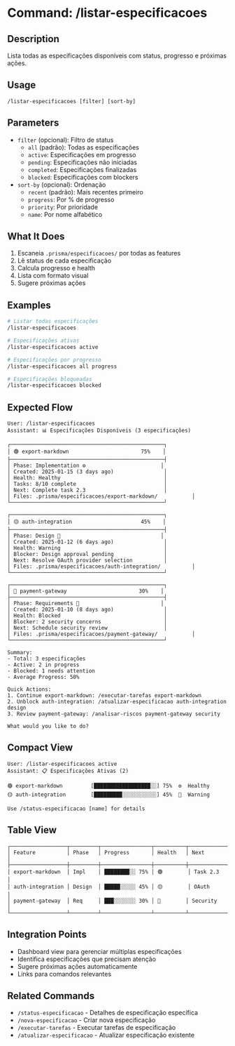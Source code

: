 # Command: /listar-especificacoes

## Description

Lista todas as especificações disponíveis com status, progresso e próximas ações.

## Usage

```
/listar-especificacoes [filter] [sort-by]
```

## Parameters

- `filter` (opcional): Filtro de status
  - `all` (padrão): Todas as especificações
  - `active`: Especificações em progresso
  - `pending`: Especificações não iniciadas
  - `completed`: Especificações finalizadas
  - `blocked`: Especificações com blockers
- `sort-by` (opcional): Ordenação
  - `recent` (padrão): Mais recentes primeiro
  - `progress`: Por % de progresso
  - `priority`: Por prioridade
  - `name`: Por nome alfabético

## What It Does

1. Escaneia `.prisma/especificacoes/` por todas as features
2. Lê status de cada especificação
3. Calcula progresso e health
4. Lista com formato visual
5. Sugere próximas ações

## Examples

```bash
# Listar todas especificações
/listar-especificacoes

# Especificações ativas
/listar-especificacoes active

# Especificações por progresso
/listar-especificacoes all progress

# Especificações bloqueadas
/listar-especificacoes blocked
```

## Expected Flow

```
User: /listar-especificacoes
Assistant: 📊 Especificações Disponíveis (3 especificações)

┌─────────────────────────────────────────────────┐
│ 🟢 export-markdown                       75%    │
├─────────────────────────────────────────────────┤
│ Phase: Implementation ⚙️                        │
│ Created: 2025-01-15 (3 days ago)                │
│ Health: Healthy                                 │
│ Tasks: 8/10 complete                            │
│ Next: Complete task 2.3                         │
│ Files: .prisma/especificacoes/export-markdown/           │
└─────────────────────────────────────────────────┘

┌─────────────────────────────────────────────────┐
│ 🟡 auth-integration                      45%    │
├─────────────────────────────────────────────────┤
│ Phase: Design 🎨                                │
│ Created: 2025-01-12 (6 days ago)                │
│ Health: Warning                                 │
│ Blocker: Design approval pending                │
│ Next: Resolve OAuth provider selection          │
│ Files: .prisma/especificacoes/auth-integration/          │
└─────────────────────────────────────────────────┘

┌─────────────────────────────────────────────────┐
│ 🔴 payment-gateway                       30%    │
├─────────────────────────────────────────────────┤
│ Phase: Requirements 📝                          │
│ Created: 2025-01-10 (8 days ago)                │
│ Health: Blocked                                 │
│ Blocker: 2 security concerns                    │
│ Next: Schedule security review                  │
│ Files: .prisma/especificacoes/payment-gateway/           │
└─────────────────────────────────────────────────┘

Summary:
- Total: 3 especificações
- Active: 2 in progress
- Blocked: 1 needs attention
- Average Progress: 50%

Quick Actions:
1. Continue export-markdown: /executar-tarefas export-markdown
2. Unblock auth-integration: /atualizar-especificacao auth-integration design
3. Review payment-gateway: /analisar-riscos payment-gateway security

What would you like to do?
```

## Compact View

```
User: /listar-especificacoes active
Assistant: 📋 Especificações Ativas (2)

🟢 export-markdown         [██████████████████░░] 75%  ⚙️  Healthy
🟡 auth-integration        [█████████░░░░░░░░░░░] 45%  🎨  Warning

Use /status-especificacao [name] for details
```

## Table View

```
┌──────────────────┬─────────┬────────────────┬──────────┬────────────┐
│ Feature          │ Phase   │ Progress       │ Health   │ Next       │
├──────────────────┼─────────┼────────────────┼──────────┼────────────┤
│ export-markdown  │ Impl    │ ████████░░ 75% │ 🟢        │ Task 2.3   │
│ auth-integration │ Design  │ █████░░░░░ 45% │ 🟡        │ OAuth      │
│ payment-gateway  │ Req     │ ███░░░░░░░ 30% │ 🔴        │ Security   │
└──────────────────┴─────────┴────────────────┴──────────┴────────────┘
```

## Integration Points

- Dashboard view para gerenciar múltiplas especificações
- Identifica especificações que precisam atenção
- Sugere próximas ações automaticamente
- Links para comandos relevantes

## Related Commands

- `/status-especificacao` - Detalhes de especificação específica
- `/nova-especificacao` - Criar nova especificação
- `/executar-tarefas` - Executar tarefas de especificação
- `/atualizar-especificacao` - Atualizar especificação existente
